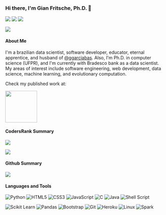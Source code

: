 ### Hi there, I'm Gian Fritsche, Ph.D. 👋 

[![](https://img.shields.io/badge/LinkedIn-0077B5?style=for-the-badge&logo=linkedin&logoColor=white)](https://www.linkedin.com/in/gianfritsche)
[![](https://img.shields.io/badge/CodersRank-67A4AC?style=for-the-badge&logo=codersrank&logoColor=white)](https://profile.codersrank.io/user/fritsche/)
[![](https://img.shields.io/badge/fritsche.github.io-181717?style=for-the-badge&logo=github&logoColor=white)](http://fritsche.github.io/) 

[![](https://www.codewars.com/users/fritsche/badges/large)](https://www.codewars.com/users/fritsche)

#### About Me

I'm a brazilian data scientist, software developer, educator, eternal apprentice, and husband of [@ggarciabas](https://github.com/ggarciabas). Also, I'm Ph.D. in computer science (UFPR), and I'm currently with Bradesco bank as a data scientist. My areas of interest include software engineering, web development, data science, machine learning, and evolutionary computation.

Check my published work at:

[<img src="https://dblp.org/img/logo.320x120.png" height='100px'/>](https://dblp.org/pid/164/9024.html)

#### CodersRank Summary

<img
  src="https://cr-ss-service.azurewebsites.net/api/ScreenShot?widget=summary&username=fritsche&show-avatar=false"
/>

<img
  src="https://cr-skills-chart-widget.azurewebsites.net/api/api?username=fritsche&skills=C,CSS,HTML,Java,JavaScript,Python,R,Shell"
/>

#### Github Summary

<img src="https://github-readme-stats.vercel.app/api?username=fritsche&show_icons=true&hide_rank=true&hide_border=true&&count_private=true&include_all_commits=true&custom_title=Github%20Stats" />

#### Languages and Tools

![Python](https://img.shields.io/badge/Python-3776AB?style=for-the-badge&logo=python&logoColor=white)
![HTML5](https://img.shields.io/badge/HTML5-E34F26?style=for-the-badge&logo=html5&logoColor=white)
![CSS3](https://img.shields.io/badge/CSS3-1572B6?style=for-the-badge&logo=css3&logoColor=white)
![JavaScript](https://img.shields.io/badge/JavaScript-F7DF1E?style=for-the-badge&logo=javascript&logoColor=black)
![C](https://img.shields.io/badge/C-00599C?style=for-the-badge&logo=c&logoColor=white)
![Java](https://img.shields.io/badge/Java-ED8B00?style=for-the-badge&logo=java&logoColor=white)
![Shell Script](https://img.shields.io/badge/Shell_Script-121011?style=for-the-badge&logo=gnu-bash&logoColor=white)

![Scikit Learn](https://img.shields.io/badge/scikit_learn-F7931E?style=for-the-badge&logo=scikit-learn&logoColor=white)
![Pandas](https://img.shields.io/badge/Pandas-2C2D72?style=for-the-badge&logo=pandas&logoColor=white)
![Bootstrap](https://img.shields.io/badge/Bootstrap-563D7C?style=for-the-badge&logo=bootstrap&logoColor=white)
![Git](https://img.shields.io/badge/Git-F05032?style=for-the-badge&logo=git&logoColor=white)
![Heroku](https://img.shields.io/badge/Heroku-430098?style=for-the-badge&logo=heroku&logoColor=white)
![Linux](https://img.shields.io/badge/Linux-FCC624?style=for-the-badge&logo=linux&logoColor=black)
![Spark](https://img.shields.io/badge/apache_spark-E25A1C?style=for-the-badge&logo=apache-spark&logoColor=white)

